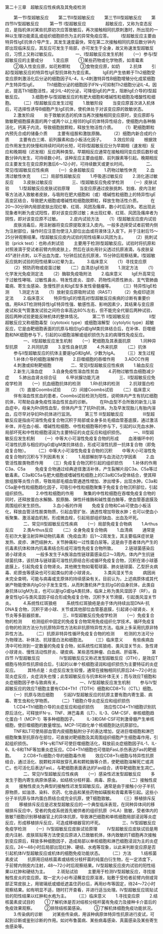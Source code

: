 第二十三章　超敏反应性疾病及其免疫检测

　　第一节Ⅰ型超敏反应
　　第二节Ⅱ型超敏反应
　　第三节Ⅲ型超敏反应
　　第四节Ⅳ型超敏反应
　　
第一节 Ⅰ型超敏反应
　　
　　超敏反应，又称为变态反应，是指机体对某些抗原初次应答致敏后，再次接触相同抗原刺激时，所出现的一种以生理功能紊乱或组织细胞损伤为主的异常免疫应答。
　　Ⅰ型超敏反应主要由特异性IgE抗体介导产生，其发生速度最快，常在第二次接触相同抗原后数分钟内即出现临床反应，其反应可发生于局部，亦可发生于全身，故又称速发型超敏反应，习惯上又称过敏反应。
　　
　　一、Ⅰ型超敏反应发生机制
　　（一）参与Ⅰ型超敏反应的主要成分
　　1.变应原
　　①某些药物或化学物质，如青霉素
　　②吸入性变应原，如花粉颗粒
　　③食物变应原，如奶
　　2.抗体
　　引起Ⅰ型超敏反应的特异性IgE型抗体称为变应素。
　　IgE的产生依赖于Th2细胞受变应原刺激活化后分泌的细胞因子IL-4，IL-4刺激特异性B细胞增殖分化成浆细胞产生特异性IgE。
　　Th1细胞分泌的细胞因子IFN-γ可抑制Th2细胞分泌IL-4。因此，提高Th1细胞活性，减少IL-4的分泌，可降低IgE的产生，阻断IgE介导的Ⅰ型超敏反应。
　　3.细胞参与Ⅰ型超敏反应的有肥大细胞和嗜碱性粒细胞及嗜酸性粒细胞。
　　（二）Ⅰ型超敏反应发生过程
　　1.致敏阶段
　　当变应原首次进入机体后，可选择性诱导B细胞产生IgE抗体，使机体处于对该变应原的致敏状态。
　　2.激发阶段
　　处于致敏状态的机体当再次接触相同变应原时，变应原即与致敏靶细胞膜表面的两个或两个以上相邻的IgE抗体特异性结合，使细胞内各种酶活化，钙离子内流，导致细胞脱颗粒，释放生物活性介质。
　　（1）靶细胞颗粒内预先合成的储备介质
　　主要有组胺和激肽原酶。
　　（2）细胞内新合成的介质
　　主要有白三烯、前列腺素和血小板活化因子。
　　3.效应阶段
　　根据效应作用发生的快慢和持续时间的长短，可将Ⅰ型超敏反应分为早期相（速发相）反应和晚期相（迟发相）反应两种类型。早期相反应通常在接触相同变应原后数秒或数分钟内发生，可持续数小时。该种反应主要由组胺、前列腺素等引起。晚期相反应主要发生在变应原刺激后6～12小时，可持续数天或更长时间。
　　
　　二、常见Ⅰ型超敏反应性疾病
　　（一）全身超敏反应
　　1.药物过敏性休克
　　2.血清过敏性休克
　　（二）局部性超敏反应
　　1.呼吸道过敏反应
　　2.消化道过敏反应
　　3.皮肤过敏反应
　　
　　三、Ⅰ型超敏反应免疫学检测
　　（一）皮肤试验
　　1.Ⅰ型超敏反应皮肤试验原理
　　当变应原通过皮肤挑刺、划痕、皮内注射等方法进入致敏者皮肤，与吸附在肥大细胞和（或）嗜碱性粒细胞上的特异性IgE高变区结合，导致肥大细胞或嗜碱性粒细胞脱颗粒，释放生物活性介质。
　　在20～30分钟内局部皮肤出现红晕、红斑、风团及瘙痒，数小时后消失。若出现此现象者判断为皮试阳性，即对该变应原过敏；未出现红晕、红斑、风团及瘙痒者为阴性，即对该变应原不过敏。
　　2.皮内试验方法
　　（1）Ⅰ型超敏反应皮内试验
　　皮肤消毒后，用注射器将变应原提取液注入皮内。一般多选择受试者前臂内侧为注射部位，操作时应注意勿使注入部位出血或将液体注入皮下。并于注射后15～25分钟观察结果。Ⅰ型超敏反应皮内试验的阳性结果以风团为主。
　　（2）挑刺试验（prick test）：也称点刺试验
　　主要用于检测Ⅰ型超敏反应。试验时将抗原和对照液滴于受试者前臂内侧皮肤上，然后在该处用针尖透过抗原液滴，与皮肤呈45°进针点刺，以不出血为度，1分钟后拭去抗原液，15分钟后观察结果。Ⅰ型超敏反应挑刺试验的阳性结果以红晕为主。
　　3.临床意义
　　（1）寻找变应原
　　（2）预防药物或疫苗过敏
　　（二）血清总IgE检测
　　1.测定方法
　　（1）化学发光免疫测定法
　　（2）酶联免疫吸附法
　　2.临床意义
　　IgE升高常见于过敏性哮喘、过敏性鼻炎、特发性皮炎、湿疹、药物性间质性肺炎、支气管肺曲霉病、寄生虫感染、急慢性肝炎和IgE型多发性骨髓瘤等。
　　（三）特异性IgE检测
　　1.测定方法
　　（1）放射变应原吸附试验（RAST）
　　（2）免疫印迹测定法
　　2.临床意义
　　特异性IgE的增高对Ⅰ型超敏反应疾病的诊断有重要价值。用RAST检测特异性IgE特异性强、敏感性高、影响因素少，其结果与变应原皮试和支气管激发试验之间符合率高达80%左右，但不能完全代替后两种试验，因后两种试验更能反映机体的整体情况。
　　
第二节 Ⅱ型超敏反应
　　
　　Ⅱ型超敏反应又称细胞毒型（cytotoxic type）或细胞溶解型（cytolytic type）超敏反应，它是由靶细胞表面的抗原与相应IgG或IgM类抗体结合后，在补体、巨噬细胞和NK细胞参与下，引起的以细胞溶解或组织损伤为主的病理性免疫反应。
　　
　　一、Ⅱ型超敏反应发生机制
　　（一）靶细胞及其表面抗原
　　1.同种异型抗原
　　2.共同抗原
　　3.变性自身抗原
　　4.外来抗原
　　（二）抗体
　　参与Ⅱ型超敏反应的抗体主要是IgG和IgM，少数为IgA。
　　（三）发生过程
　　1.补体介导的细胞溶解作用
　　2.巨噬细胞的吞噬作用
　　3.ADCC作用
　　4.刺激或抑制靶细胞
　　
　　二、常见Ⅱ型超敏反应性疾病
　　1.输血反应
　　2.新生儿溶血症
　　3.自身免疫性溶血性贫血
　　4.药物过敏性血细胞减少症
　　5.肺出血肾炎综合征
　　6.甲状腺功能亢进
　　
　　三、Ⅱ型超敏反应免疫学检测
　　（一）抗血细胞抗体的检测
　　1.Rh抗体的检测
　　2.抗球蛋白检测
　　（1）直接Coombs试验
　　（2）间接Coombs试验
　　（二）临床意义
　　伴有溶血性贫血的患者，Coombs试验检测为阳性，说明体内产生有抗红细胞抗体，可帮助自身免疫性溶血性贫血的诊断。
　　在Rh血型不合所致的新生儿溶血症中，母亲为Rh阴性血型，但体内产生了抗Rh抗体。为及早发现胎儿有胎内溶血，应尽早对孕妇Rh抗体进行监测。
　　
第三节 Ⅲ型超敏反应
　　
　　Ⅲ型超敏反应是指由可溶性免疫复合物沉积于局部或全身多处毛细血管基底膜，通过激活补体，并在血小板、嗜碱性粒细胞、中性粒细胞等的参与下，引起的以充血水肿、局部坏死和中性粒细胞浸润为主要特征的炎症反应和组织损伤。
　　一、Ⅲ型超敏反应发生机制
　　（一）中等大小可溶性免疫复合物的形成
　　血液循环中的可溶性抗原与相应的IgG或IgM类抗体结合，形成可溶性抗原一抗体复合物（即免疫复合物）。
　　（二）中等大小可溶性免疫复合物的沉积
　　中等大小可溶性免疫复合物的沉积与下列因素有关：
　　1.局部解剖学与血流动力学因素
　　2.血管活性胺类物质作用
　　（三）免疫复合物沉积引起的组织损伤
　　1.补体的作用C3a、C5a
　　免疫复合物通过经典途径激活补体，产生裂解片段C3a、C5a等过敏毒素。C3a和C5a与肥大细胞或嗜碱性粒细胞上的C3a和C5a受体结合，使其释放组胺等炎性介质，导致局部毛细血管通透性增加、渗出增多，出现水肿。C3a和C5a是中性粒细胞趋化因子，可吸引中性粒细胞聚集于免疫复合物沉积部位，引起组织损伤。
　　2.中性粒细胞的作用
　　聚集的中性粒细胞在吞噬免疫复合物的同时，还释放蛋白水解酶、胶原酶、弹性纤维酶和碱性蛋白酶等，使血管基底膜及周围组织发生损伤。
　　3.血小板的作用
　　免疫复合物和Cab可使血小板活化，释放血管活性胺类物质，引起血管扩张、通透性增加导致水肿；也可以使血小板聚集、激活凝血机制，形成微血栓，引起局部组织缺血、出血及坏死。
　　
　　二、常见Ⅲ型超敏反应性疾病
　　（一）局部免疫复合物病
　　1.Arthus反应
　　2.类Arthus反应
　　（二）全身免疫复合物病
　　1.血清病
　　通常是在初次大量注射异种动物抗毒素（免疫血清）后1～2周发生，其主要临床症状是发热、皮疹、淋巴结肿大、关节肿痛和一过性蛋白尿等。这是由于患者体内产生的抗毒素抗体和体内抗毒素结合形成可溶性免疫复合物所致。
　　2.链球菌感染后肾小球肾炎
　　一般多发生于A族溶血性链球菌感染后2～3周内，体内产生抗链球菌抗体，该抗体与链球菌可溶性抗原结合形成循环免疫复合物，沉积在肾小球基底膜上，引起免疫复合物肾炎。其他微生物如葡萄球菌、肺炎链球菌、乙型肝炎病毒、疟原虫等感染也可引起类似的肾小球肾炎。
　　3.类风湿关节炎 
　　病因尚未完全查明，可能与病毒或支原体的持续感染有关。目前认为，上述病原体或其代谢产物能使体内IgG分子发生变性，从而刺激机体产生抗IgG的自身抗体，此类自身抗体以IgM为主，也可以是IgG或IgA类抗体，临床上称为类风湿因子（RF）。自身变性IgG与类风湿因子结合形成免疫复合物，沉积予关节滑膜，引起类风湿关节炎。
　　4.系统性红斑狼疮
　　系统性红斑狼疮是由于体内持续出现DNA-抗DNA复合物，沉积于肾小球、关节或其他部位血管基底膜，引起肾小球肾炎、关节炎等多脏器损害。
　　
　　三、Ⅲ型超敏反应免疫学检测
　　（一）免疫复合物的检测
　　检测组织中固定的免疫复合物常用免疫组织化学技术。循环免疫复合物的检测方法分为抗原特异性方法和非抗原特异性方法。临床上多采用抗原非特异性方法。
　　（二）抗原非特异性循环免疫复合物的检测
　　检测的方法可分为物理法、补体法、抗球蛋白法和细胞法。
　　（三）临床意义
　　有些疾病血清中可检测到一定数量的免疫复合物，如系统性红斑狼疮、类风湿关节炎、急性肾小球肾炎、慢性活动性肝炎、硬皮病、某些恶性肿瘤、白血病、肝癌等。
　　
第四节 Ⅳ型超敏反应
　　
　　Ⅳ型超敏反应又称迟发型超敏反应（DTH），是效应T细胞与特异性抗原结合后，引起的以单个核细胞浸润和组织损伤为主要特征的炎症反应。
　　其特点是：炎症反应发生较慢，通常在接触相同抗原后24～72小时出现炎症反应，炎症消失也慢；此型超敏反应与抗体和补体无关；而与效应T细胞和炎症细胞因子参与致病有关。
　　
　　一、Ⅳ型超敏反应发生机制
　　参与Ⅳ型超敏反应的效应T细胞主要有CD4+Th1（TDTH）细胞和CD8+Tc（CTL）细胞。
　　（一）抗原与效应细胞
　　引起Ⅳ型超敏反应的抗原主要有胞内寄生菌、病毒、寄生虫和化学物质。
　　（二）T细胞介导炎症反应和组织损伤
　　1.CD4+Th1细胞介导的炎症反应和组织损伤
　　效应性CD4+Th1细胞识别抗原后活化，可释放IFN-γ、TNF、淋巴毒素（LT）、IL-3、GM-CSF、单核细胞趋化蛋白-1（MCP-1）等多种细胞因子。
　　IL-3和GM-CSF可刺激骨髓产生单核细胞，使巨噬细胞的数量增加。MCP-1可趋化单个核细胞到达抗原部位。
　　TNF和LT可使局部血管内皮细胞黏附分子的表达增加，促进巨噬细胞和淋巴细胞聚集至抗原存在部位，可直接对靶细胞及其周围组织细胞产生细胞毒作用，引起组织损伤。
　　IFN-γ和TNF可使巨噬细胞活化，释放前炎症细胞因子IL-1、IL-6、IL-8和TNF等加重炎症反应。CD4+Th1细胞也可借助FasL杀伤表达Fas的靶细胞。
　　2.CD8+Tc细胞介导的细胞毒作用
　　效应CD8+Tc细胞与特异性抗原结合，通过活化、脱颗粒并释放穿孔素和颗粒酶等介质，使靶细胞溶解死亡或凋亡。也可活化后表达FasL，与靶细胞表面表达的Fas结合，诱导靶细胞发生凋亡。
　　
　　二、常见Ⅳ型超敏反应性疾病
　　（一）感染性迟发型超敏反应
　　多发生于胞内寄生病原体感染，如结核分枝杆菌、病毒、原虫。
　　（二）接触性皮炎
　　接触性皮炎为典型的接触性迟发型超敏反应。通常是由于接触小分子半抗原物质，如油漆、染料、农药、化妆品和某些药物如磺胺和青霉素等引起。这些小分子半抗原与体内蛋白质结合成完全抗原，使T细胞致敏。
　　（三）移植排斥反应
　　移植排斥反应是迟发型超敏反应的一个典型临床表现，在同种异体间的移植排斥反应中，受者的免疫系统首先被供者的组织抗原（HLA）致敏，受者体内的致敏T细胞识别移植器官上的异体抗原，导致淋巴细胞和单核细胞局部浸润等炎症反应，形成移植排斥反应，可造成移植器官的坏死。
　　
　　三、Ⅳ型超敏反应免疫学检测
　　（一）Ⅳ型超敏反应皮肤试验原理
　　Ⅳ型超敏反应皮肤试验是用皮内注射、皮肤斑贴等方法使变应原进入已致敏机体，体内致敏的T细胞再次接触到变应原后，释放多种细胞因子，造成局部以单核细胞和淋巴细胞浸润为主的炎症反应。24～48小时后局部出现红肿、硬结、水疱等现象，以此来判断变应原是否引起机体Ⅳ型超敏反应或机体的细胞免疫功能状态。
　　（二）方法
　　1.结核菌素皮试
　　抗原用旧结核菌素或结核分枝杆菌的纯蛋白衍生物，在一定浓度下，于前臂内侧皮内注射，48～72小时后观察结果。Ⅳ型超敏反应皮内试验的阳性结果以红肿和硬结为主。
　　2.斑贴试验
　　主要用于检测Ⅳ型超敏反应，寻找接触性皮炎的变应原。取一定大小纱布浸蘸变应原溶液，贴敷于受检者前臂内侧或背部正常皮肤上，用玻璃纸或蜡纸遮盖住药纱后，再用纱布等固定，待24～72小时观察结果。如有明显不适，随时打开查看，并进行适当处理。Ⅳ型超敏反应斑贴试验的阳性结果以红肿和水疱为主。
　　（三）临床意义
　　1.寻找变应原
　　2.结核菌素皮试目的
　　①了解机体是否对结核分枝杆菌有免疫力及接种卡介苗后的免疫效果观察。
　　②排除结核菌感染。
　　③了解机体细胞免疫功能状况。
　　3.传染病的诊断
　　对某些传染病，用该种病原体特异性抗原进行皮试，可起到诊断或鉴别诊断的作用。如对布鲁菌病、某些病毒感染、真菌感染及某些寄生虫感染等。　　
